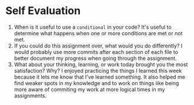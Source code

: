 # Self Evaluation

1. When is it useful to use a `conditional` in your code?
It's useful to determine what happens when one or more conditions are met or not met.
1. If you could do this assignment over, what would you do differently?
I would probably use more commits after each section of each file to better document my progress when going through the assignment.
1. What about your thinking, learning, or work today brought you the most satisfaction? Why?
I enjoyed practicing the things I learned this week because it lets me know that I've learned something. It also helped me find weaker spots in my knowledge and to work on things like being more aware of commiting my work at more logical times in my assignments.
